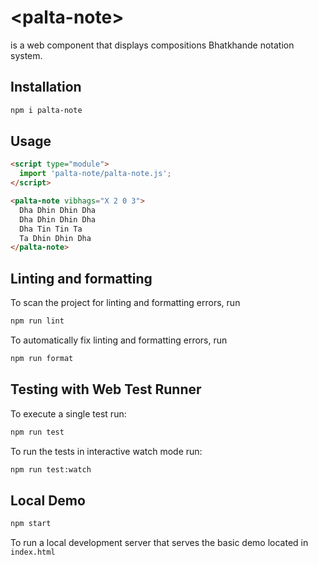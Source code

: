 # \<palta-note>

<palta-note> is a web component that displays compositions Bhatkhande notation system.

## Installation

```bash
npm i palta-note
```

## Usage

```html
<script type="module">
  import 'palta-note/palta-note.js';
</script>

<palta-note vibhags="X 2 0 3">
  Dha Dhin Dhin Dha
  Dha Dhin Dhin Dha
  Dha Tin Tin Ta
  Ta Dhin Dhin Dha
</palta-note>
```

## Linting and formatting

To scan the project for linting and formatting errors, run

```bash
npm run lint
```

To automatically fix linting and formatting errors, run

```bash
npm run format
```

## Testing with Web Test Runner

To execute a single test run:

```bash
npm run test
```

To run the tests in interactive watch mode run:

```bash
npm run test:watch
```

## Local Demo

```bash
npm start
```

To run a local development server that serves the basic demo located in `index.html`
